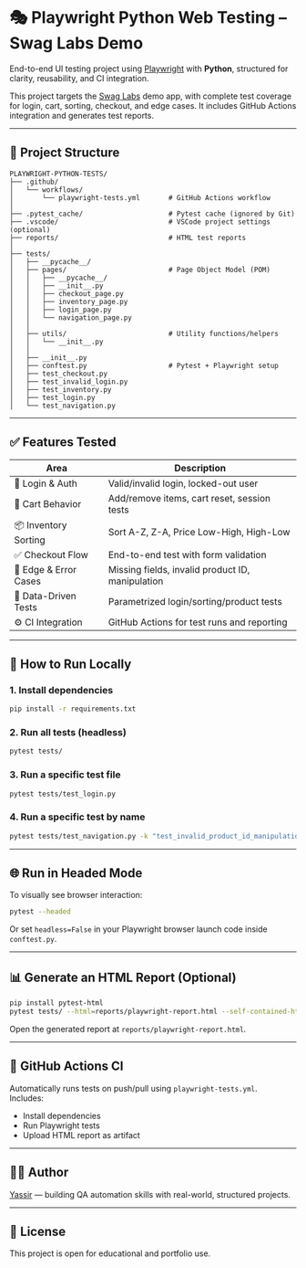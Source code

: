 # 🎭 Playwright Python Web Testing – Swag Labs Demo

End-to-end UI testing project using [Playwright](https://playwright.dev/python/) with **Python**, structured for clarity, reusability, and CI integration.

This project targets the [Swag Labs](https://www.saucedemo.com/) demo app, with complete test coverage for login, cart, sorting, checkout, and edge cases. It includes GitHub Actions integration and generates test reports.

---

## 📁 Project Structure

```
PLAYWRIGHT-PYTHON-TESTS/
├── .github/
│   └── workflows/
│       └── playwright-tests.yml       # GitHub Actions workflow
│
├── .pytest_cache/                     # Pytest cache (ignored by Git)
├── .vscode/                           # VSCode project settings (optional)
├── reports/                           # HTML test reports
│
├── tests/
│   ├── __pycache__/
│   ├── pages/                         # Page Object Model (POM)
│   │   ├── __pycache__/
│   │   ├── __init__.py
│   │   ├── checkout_page.py
│   │   ├── inventory_page.py
│   │   ├── login_page.py
│   │   └── navigation_page.py
│   │
│   ├── utils/                         # Utility functions/helpers
│   │   └── __init__.py
│   │
│   ├── __init__.py
│   ├── conftest.py                    # Pytest + Playwright setup
│   ├── test_checkout.py
│   ├── test_invalid_login.py
│   ├── test_inventory.py
│   ├── test_login.py
│   └── test_navigation.py
```

---

## ✅ Features Tested

| Area                         | Description |
|------------------------------|-------------|
| 🔐 Login & Auth              | Valid/invalid login, locked-out user |
| 🛒 Cart Behavior             | Add/remove items, cart reset, session tests |
| 📦 Inventory Sorting         | Sort A-Z, Z-A, Price Low-High, High-Low |
| ✅ Checkout Flow             | End-to-end test with form validation |
| 🧪 Edge & Error Cases        | Missing fields, invalid product ID, manipulation |
| 🔄 Data-Driven Tests         | Parametrized login/sorting/product tests |
| ⚙️ CI Integration            | GitHub Actions for test runs and reporting |

---

## 🧪 How to Run Locally

### 1. Install dependencies

```bash
pip install -r requirements.txt
```

### 2. Run all tests (headless)

```bash
pytest tests/
```

### 3. Run a specific test file

```bash
pytest tests/test_login.py
```

### 4. Run a specific test by name

```bash
pytest tests/test_navigation.py -k "test_invalid_product_id_manipulation"
```

---

## 🌐 Run in Headed Mode

To visually see browser interaction:

```bash
pytest --headed
```

Or set `headless=False` in your Playwright browser launch code inside `conftest.py`.

---

## 📊 Generate an HTML Report (Optional)

```bash
pip install pytest-html
pytest tests/ --html=reports/playwright-report.html --self-contained-html
```

Open the generated report at `reports/playwright-report.html`.

---

## 🤖 GitHub Actions CI

Automatically runs tests on push/pull using `playwright-tests.yml`.  
Includes:

- Install dependencies
- Run Playwright tests
- Upload HTML report as artifact

---

## 👨‍💻 Author

[Yassir](https://github.com/yasiqb89) — building QA automation skills with real-world, structured projects.

---

## 📄 License

This project is open for educational and portfolio use.